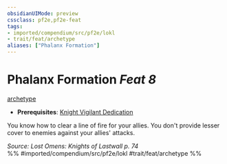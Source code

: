 ```yaml
---
obsidianUIMode: preview
cssclass: pf2e,pf2e-feat
tags:
- imported/compendium/src/pf2e/lokl
- trait/feat/archetype
aliases: ["Phalanx Formation"]
---
```

# Phalanx Formation  *Feat 8*  
[archetype](archetype.md)  

- **Prerequisites**: [Knight Vigilant Dedication](knight-vigilant-dedication-locg.md)

You know how to clear a line of fire for your allies. You don't provide lesser cover to enemies against your allies' attacks.

*Source: Lost Omens: Knights of Lastwall p. 74*  
%% #imported/compendium/src/pf2e/lokl #trait/feat/archetype %%